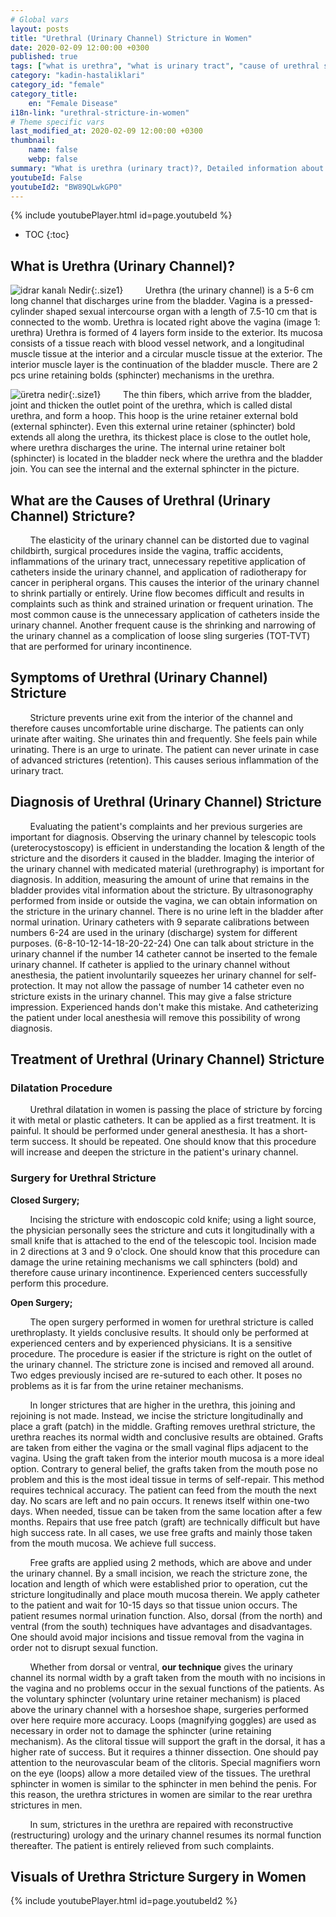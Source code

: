 ```yaml
---
# Global vars
layout: posts
title: "Urethral (Urinary Channel) Stricture in Women"
date: 2020-02-09 12:00:00 +0300
published: true
tags: ["what is urethra", "what is urinary tract", "cause of urethral stricture", "urethral stricture symptom", "urethral stricture diagnosis", "urethral stricture treatment", "urethral stenosis in woman", "cause of urethral stenosis", "urethral stenosis surgery "," urethral stricture solution "," dilatation in woman "," urethral stenosis open surgery "," urethral stenosis closed surgery "," urinary duct stenosis "," urinary duct stenosis surgery" , "urinary duct stenosis in woman"]
category: "kadin-hastaliklari"
category_id: "female"
category_title:
    en: "Female Disease"
i18n-link: "urethral-stricture-in-women"
# Theme specific vars
last_modified_at: 2020-02-09 12:00:00 +0300
thumbnail:
    name: false
    webp: false
summary: "What is urethra (urinary tract)?, Detailed information about the causes, complaints, diagnosis and treatment of urethral strictures are presented with articles and videos. How is the urethral reconstruction of urethral reconstruction performed?"
youtubeId: False
youtubeId2: "BW89QLwkGP0"
---
```

{% include youtubePlayer.html id=page.youtubeId %}

* TOC
{:toc}

## What is Urethra (Urinary Channel)?
![idrar kanalı Nedir](/assets/img/kadinidrarkacirma.jpeg){:.size1}
&nbsp;&nbsp;&nbsp;&nbsp;&nbsp;&nbsp;&nbsp;&nbsp;Urethra (the urinary channel) is a 5-6 cm long channel that discharges urine from the bladder. Vagina is a pressed-cylinder shaped sexual intercourse organ with a length of 7.5-10 cm that is connected to the womb. Urethra is located right above the vagina (image 1: urethra) Urethra is formed of 4 layers form inside to the exterior. Its mucosa consists of a tissue reach with blood vessel network, and a longitudinal muscle tissue at the interior and a circular muscle tissue at the exterior. The interior muscle layer is the continuation of the bladder muscle. There are 2 pcs urine retaining bolds (sphincter) mechanisms in the urethra.

![üretra nedir](/assets/img/kadinuretradarligi.jpeg){:.size1}
&nbsp;&nbsp;&nbsp;&nbsp;&nbsp;&nbsp;&nbsp;&nbsp;The thin fibers, which arrive from the bladder, joint and thicken the outlet point of the urethra, which is called distal urethra, and form a hoop. This hoop is the urine retainer external bold (external sphincter). Even this external urine retainer (sphincter) bold extends all along the urethra, its thickest place is close to the outlet hole, where urethra discharges the urine. The internal urine retainer bolt (sphincter) is located in the bladder neck where the urethra and the bladder join. You can see the internal and the external sphincter in the picture.

## What are the Causes of Urethral (Urinary Channel) Stricture?

&nbsp;&nbsp;&nbsp;&nbsp;&nbsp;&nbsp;&nbsp;&nbsp;The elasticity of the urinary channel can be distorted due to vaginal childbirth, surgical procedures inside the vagina, traffic accidents, inflammations of the urinary tract, unnecessary repetitive application of catheters inside the urinary channel, and application of radiotherapy for cancer in peripheral organs. This causes the interior of the urinary channel to shrink partially or entirely. Urine flow becomes difficult and results in complaints such as think and strained urination or frequent urination. The most common cause is the unnecessary application of catheters inside the urinary channel. Another frequent cause is the shrinking and narrowing of the urinary channel as a complication of loose sling surgeries (TOT-TVT) that are performed for urinary incontinence.

## Symptoms of Urethral (Urinary Channel) Stricture

&nbsp;&nbsp;&nbsp;&nbsp;&nbsp;&nbsp;&nbsp;&nbsp;Stricture prevents urine exit from the interior of the channel and therefore causes uncomfortable urine discharge. The patients can only urinate after waiting. She urinates thin and frequently. She feels pain while urinating. There is an urge to urinate. The patient can never urinate in case of advanced strictures (retention). This causes serious inflammation of the urinary tract.

## Diagnosis of Urethral (Urinary Channel) Stricture

&nbsp;&nbsp;&nbsp;&nbsp;&nbsp;&nbsp;&nbsp;&nbsp;Evaluating the patient's complaints and her previous surgeries are important for diagnosis. Observing the urinary channel by telescopic tools (ureterocystoscopy) is efficient in understanding the location & length of the stricture and the disorders it caused in the bladder. Imaging the interior of the urinary channel with medicated material (urethrography) is important for diagnosis. In addition, measuring the amount of urine that remains in the bladder provides vital information about the stricture. By ultrasonography performed from inside or outside the vagina, we can obtain information on the stricture in the urinary channel. There is no urine left in the bladder after normal urination. Urinary catheters with 9 separate calibrations between numbers 6-24 are used in the urinary (discharge) system for different purposes.  (6-8-10-12-14-18-20-22-24) One can talk about stricture in the urinary channel if the number 14 catheter cannot be inserted to the female urinary channel. If catheter is applied to the urinary channel without anesthesia, the patient involuntarily squeezes her urinary channel for self-protection.  It may not allow the passage of number 14 catheter even no stricture exists in the urinary channel. This may give a false stricture impression. Experienced hands don't make this mistake. And catheterizing the patient under local anesthesia will remove this possibility of wrong diagnosis.

## Treatment of Urethral (Urinary Channel) Stricture

###	Dilatation Procedure

&nbsp;&nbsp;&nbsp;&nbsp;&nbsp;&nbsp;&nbsp;&nbsp;Urethral dilatation in women is passing the place of stricture by forcing it with metal or plastic catheters. It can be applied as a first treatment. It is painful. It should be performed under general anesthesia. It has a short-term success. It should be repeated. One should know that this procedure will increase and deepen the stricture in the patient's urinary channel.

###	Surgery for Urethral Stricture

**Closed Surgery;**

&nbsp;&nbsp;&nbsp;&nbsp;&nbsp;&nbsp;&nbsp;&nbsp;Incising the stricture with endoscopic cold knife; using a light source, the physician personally sees the stricture and cuts it longitudinally with a small knife that is attached to the end of the telescopic tool. Incision made in 2 directions at 3 and 9 o'clock. One should know that this procedure can damage the urine retaining mechanisms we call sphincters (bold) and therefore cause urinary incontinence. Experienced centers successfully perform this procedure.

**Open Surgery;**

&nbsp;&nbsp;&nbsp;&nbsp;&nbsp;&nbsp;&nbsp;&nbsp;The open surgery performed in women for urethral stricture is called urethroplasty. It yields conclusive results. It should only be performed at experienced centers and by experienced physicians. It is a sensitive procedure. The procedure is easier if the stricture is right on the outlet of the urinary channel. The stricture zone is incised and removed all around. Two edges previously incised are re-sutured to each other. It poses no problems as it is far from the urine retainer mechanisms.

&nbsp;&nbsp;&nbsp;&nbsp;&nbsp;&nbsp;&nbsp;&nbsp;In longer strictures that are higher in the urethra, this joining and rejoining is not made. Instead, we incise the stricture longitudinally and place a graft (patch) in the middle. Grafting removes urethral stricture, the urethra reaches its normal width and conclusive results are obtained. Grafts are taken from either the vagina or the small vaginal flips adjacent to the vagina. Using the graft taken from the interior mouth mucosa is a more ideal option. Contrary to general belief, the grafts taken from the mouth pose no problem and this is the most ideal tissue in terms of self-repair. This method requires technical accuracy. The patient can feed from the mouth the next day. No scars are left and no pain occurs. It renews itself within one-two days. When needed, tissue can be taken from the same location after a few months. Repairs that use free patch (graft) are technically difficult but have high success rate. In all cases, we use free grafts and mainly those taken from the mouth mucosa. We achieve full success.

&nbsp;&nbsp;&nbsp;&nbsp;&nbsp;&nbsp;&nbsp;&nbsp;Free grafts are applied using 2 methods, which are above and under the urinary channel. By a small incision, we reach the stricture zone, the location and length of which were established prior to operation, cut the stricture longitudinally and place mouth mucosa therein. We apply catheter to the patient and wait for 10-15 days so that tissue union occurs. The patient resumes normal urination function. Also, dorsal (from the north) and ventral (from the south) techniques have advantages and disadvantages. One should avoid major incisions and tissue removal from the vagina in order not to disrupt sexual function.

&nbsp;&nbsp;&nbsp;&nbsp;&nbsp;&nbsp;&nbsp;&nbsp;Whether from dorsal or ventral, **our technique** gives the urinary channel its normal width by a graft taken from the mouth with no incisions in the vagina and no problems occur in the sexual functions of the patients. As the voluntary sphincter (voluntary urine retainer mechanism) is placed above the urinary channel with a horseshoe shape, surgeries performed over here require more accuracy. Loops (magnifying goggles) are used as necessary in order not to damage the sphincter (urine retaining mechanism). As the clitoral tissue will support the graft in the dorsal, it has a higher rate of success. But it requires a thinner dissection. One should pay attention to the neurovascular beam of the clitoris. Special magnifiers worn on the eye (loops) allow a more detailed view of the tissues. The urethral sphincter in women is similar to the sphincter in men behind the penis. For this reason, the urethra strictures in women are similar to the rear urethra strictures in men.

&nbsp;&nbsp;&nbsp;&nbsp;&nbsp;&nbsp;&nbsp;&nbsp;In sum, strictures in the urethra are repaired with reconstructive (restructuring) urology and the urinary channel resumes its normal function thereafter. The patient is entirely relieved from such complaints.

## Visuals of Urethra Stricture Surgery in Women

{% include youtubePlayer.html id=page.youtubeId2 %}
